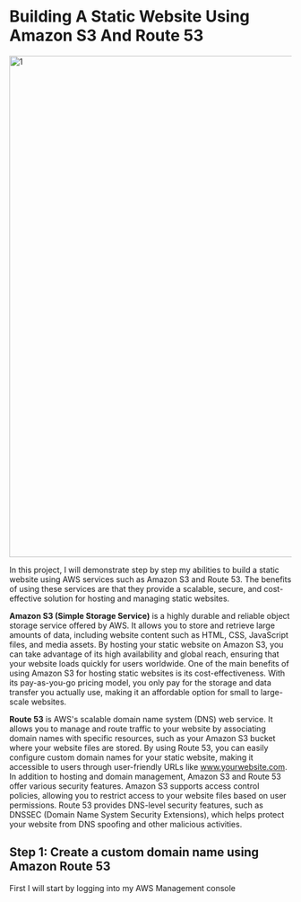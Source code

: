 # Building A Static Website Using Amazon S3 And Route 53
<img width="893" alt="1" src="https://github.com/niazkhan0731/AWS-Projects/assets/135728087/1da76257-d359-45e8-8d66-bcae2ba93aba">

In this project, I will demonstrate step by step my abilities to build a static website using AWS services such as Amazon S3 and Route 53. The benefits of using these services are that they provide a scalable, secure, and cost-effective solution for hosting and managing static websites.

<b>Amazon S3 (Simple Storage Service)</b> is a highly durable and reliable object storage service offered by AWS. It allows you to store and retrieve large amounts of data, including website content such as HTML, CSS, JavaScript files, and media assets. By hosting your static website on Amazon S3, you can take advantage of its high availability and global reach, ensuring that your website loads quickly for users worldwide. One of the main benefits of using Amazon S3 for hosting static websites is its cost-effectiveness. With its pay-as-you-go pricing model, you only pay for the storage and data transfer you actually use, making it an affordable option for small to large-scale websites. 

<b>Route 53</b> is AWS's scalable domain name system (DNS) web service. It allows you to manage and route traffic to your website by associating domain names with specific resources, such as your Amazon S3 bucket where your website files are stored. By using Route 53, you can easily configure custom domain names for your static website, making it accessible to users through user-friendly URLs like www.yourwebsite.com. In addition to hosting and domain management, Amazon S3 and Route 53 offer various security features. Amazon S3 supports access control policies, allowing you to restrict access to your website files based on user permissions. Route 53 provides DNS-level security features, such as DNSSEC (Domain Name System Security Extensions), which helps protect your website from DNS spoofing and other malicious activities.

## Step 1: Create a custom domain name using Amazon Route 53
First I will start by logging into my AWS Management console 
